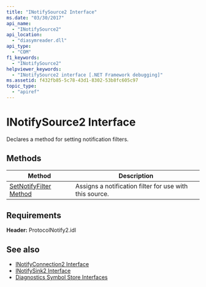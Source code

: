 ```yaml
---
title: "INotifySource2 Interface"
ms.date: "03/30/2017"
api_name: 
  - "INotifySource2"
api_location: 
  - "diasymreader.dll"
api_type: 
  - "COM"
f1_keywords: 
  - "INotifySource2"
helpviewer_keywords: 
  - "INotifySource2 interface [.NET Framework debugging]"
ms.assetid: f432fb85-5c78-43d1-8302-53b8fc605c97
topic_type: 
  - "apiref"
---
```

# INotifySource2 Interface

Declares a method for setting notification filters.  
  
## Methods  
  
|Method|Description|  
|------------|-----------------|  
|[SetNotifyFilter Method](inotifysource2-setnotifyfilter-method.md)|Assigns a notification filter for use with this source.|  
  
## Requirements  

 **Header:** ProtocolNotify2.idl  
  
## See also

- [INotifyConnection2 Interface](inotifyconnection2-interface.md)
- [INotifySink2 Interface](inotifysink2-interface.md)
- [Diagnostics Symbol Store Interfaces](diagnostics-symbol-store-interfaces.md)
